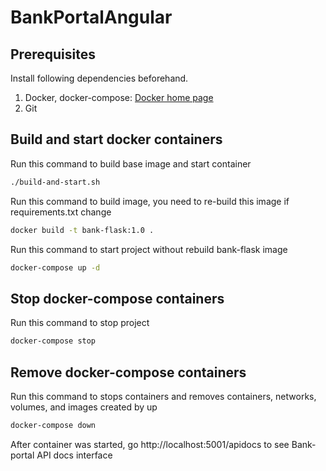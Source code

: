 # BankPortalAngular

## Prerequisites

Install following dependencies beforehand.

1. Docker, docker-compose:
[Docker home page](https://docs.docker.com/get-docker/)
2. Git

## Build and start docker containers

Run this command to build base image and start container

```bash
./build-and-start.sh
```

Run this command to build image, you need to re-build this image if requirements.txt change

```bash
docker build -t bank-flask:1.0 .
```

Run this command to start project without rebuild bank-flask image

```bash
docker-compose up -d
```

## Stop docker-compose containers

Run this command to stop project

```bash
docker-compose stop
```

## Remove docker-compose containers

Run this command to stops containers and removes containers, networks, volumes, and images created by up

```bash
docker-compose down
```

After container was started, go http://localhost:5001/apidocs to see Bank-portal API docs interface

